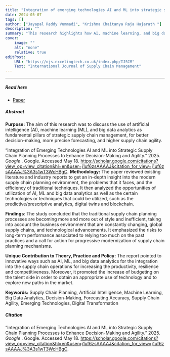 ```yaml
---
title: "Integration of emerging technologies AI and ML into strategic supply chain planning processes to enhance decision-making and agility" 
date: 2024-05-07
tags: []
author: ["Jayapal Reddy Vummadi", "Krishna Chaitanya Raja Hajarath "]
description: "" 
summary: "This research highlights how AI, machine learning, and big data analytics can transform supply chain planning by improving forecasting, decision-making, and agility. It urges modernizing traditional methods to stay competitive in a fast-changing global market." 
cover:
    image: ""
    alt: "none"
    relative: true
editPost:
    URL: "https://ojs.excelingtech.co.uk/index.php/IJSCM"
    Text: "International Journal of Supply Chain Management"
---
```

---

##### Read here

+ [Paper](https://d1wqtxts1xzle7.cloudfront.net/120180899/2957-libre.pdf?1734045054=&response-content-disposition=inline%3B+filename%3DIntegration_of_Emerging_Technologies_AI.pdf&Expires=1747693695&Signature=fspjnnEbYxO2JRCwPhLt8F3mNXGS~Jsz6YImPgkQ4m-zQtOhWzbH7k-dc~TIIrTw4Vll4OU-FdegBpbs8e-WM43Q67hLFHTnDC8Xx33Qkov1yDpp1Qre7gKvQOd1HmNi3f0RViflJ58xr4T0mb-qHNfPh1ghStncLhEJds5dQBLji-5dt2DiBUlRYiZEBhs3aPfvcIAyPof-KZ-VZh~BUO8bIdHcuw3O0y54BTB4b14oFJXVx6OVD88AGXhTKV1lf16cDdYt8wvkHtp0KdrJuUVhb~fjvL7tMje7~PqNW2lE5o~uD0BZNjqtmNBvvWi1~4k-C9qj30lpybFb0sCnOQ__&Key-Pair-Id=APKAJLOHF5GGSLRBV4ZA)

##### Abstract

**Purpose:** The aim of this research was to discuss the
use of artificial intelligence (AI), machine learning
(ML), and big data analytics as fundamental pillars
of strategic supply chain management, for better
decision-making, more precise forecasting, and
higher supply chain agility.

“Integration of Emerging Technologies AI and ML into Strategic Supply Chain Planning Processes to Enhance Decision-Making and Agility.” 2025.  *Google* . Google. Accessed May 18. https://scholar.google.com/citations?view_op=view_citation&hl=en&user=j1uf6zsAAAAJ&citation_for_view=j1uf6zsAAAAJ%3A3s1wT3WcHBgC.
**Methodology:** The paper reviewed existing
literature and industry reports to get an in-depth
insight into the modern supply chain planning
environment, the problems that it faces, and the
efficiency of traditional techniques. It then analyzed
the opportunities of utilization of AI, ML and big
data analytics as well as the certain technologies or
techniques that could be utilized, such as the
predictive/prescriptive analytics, digital twins and
blockchain.

**Findings**: The study concluded that the traditional
supply chain planning processes are becoming more
and more out of style and inefficient, taking into
account the business environment that are constantly
changing, global supply chains, and technological
advancements. It emphasized the risks to long-term
performance associated to relying too much on the
past practices and a call for action for progressive
modernization of supply chain planning
mechanisms.

**Unique Contribution to Theory, Practice and
Policy:** The report pointed to innovative ways such
as AI, ML, and big data analytics for the integration
into the supply chain operations for increasing the
productivity, resilience and competitiveness.
Moreover, it promoted the increase of budgeting on
the talent side in order to obtain an appropriate use
of technology and to explore new paths in the
market.

**Keywords:** Supply Chain Planning, Artificial
Intelligence, Machine Learning, Big Data Analytics,
Decision-Making, Forecasting Accuracy, Supply
Chain Agility, Emerging Technologies, Digital
Transformation

##### Citation

“Integration of Emerging Technologies AI and ML into Strategic Supply Chain Planning Processes to Enhance Decision-Making and Agility.” 2025.  *Google* . Google. Accessed May 18. https://scholar.google.com/citations?view_op=view_citation&hl=en&user=j1uf6zsAAAAJ&citation_for_view=j1uf6zsAAAAJ%3A3s1wT3WcHBgC.
